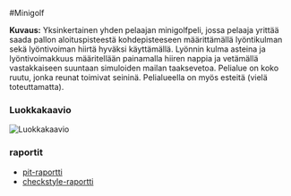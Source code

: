 #Minigolf

**Kuvaus:** Yksinkertainen yhden pelaajan minigolfpeli, jossa pelaaja yrittää saada pallon aloituspisteestä kohdepisteeseen määrittämällä lyöntikulman sekä lyöntivoiman hiirtä hyväksi käyttämällä. Lyönnin kulma asteina ja lyöntivoimakkuus määritellään painamalla hiiren nappia ja vetämällä vastakkaiseen suuntaan simuloiden mailan taaksevetoa. Pelialue on koko ruutu, jonka reunat toimivat seininä. Pelialueella on myös esteitä (vielä toteuttamatta).

### Luokkakaavio

![Luokkakaavio](luokkakaavio.png)

### raportit

* [pit-raportti](https://htmlpreview.github.io/?https://github.com/yussiv/Minigolf/blob/master/dokumentaatio/checkstyle-raportti/checkstyle.html)
* [checkstyle-raportti](https://htmlpreview.github.io/?https://github.com/yussiv/Minigolf/blob/master/dokumentaatio/pit-raportti/index.html)